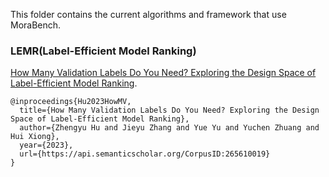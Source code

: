 This folder contains the current algorithms and framework that use MoraBench.




### LEMR(**L**abel-**E**fficient **M**odel **R**anking)
[How Many Validation Labels Do You Need? Exploring the Design Space of Label-Efficient Model Ranking](https://arxiv.org/abs/2312.01619).

```
@inproceedings{Hu2023HowMV,
  title={How Many Validation Labels Do You Need? Exploring the Design Space of Label-Efficient Model Ranking},
  author={Zhengyu Hu and Jieyu Zhang and Yue Yu and Yuchen Zhuang and Hui Xiong},
  year={2023},
  url={https://api.semanticscholar.org/CorpusID:265610019}
}
```

